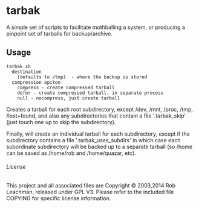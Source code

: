# tarbak
A simple set of scripts to facilitate mothballing a system, 
or producing a pinpoint set of tarballs for backup/archive.

## Usage
```
tarbak.sh
  destination 
    (defaults to /tmp)  - where the backup is stored
  compression opiton
    compress - create compressed tarball
    defer - create compressed tarball, in separate process
    null - nocompress, just create tarball
```

Creates a tarball for each root subdirectory, except /dev, /mnt, /proc, /tmp,
/lost+found, and also any subdirectories that contain a file '.tarbak_skip'
(just touch one up to skip the subdirectory).

Finally, will create an individual tarball for each subdirectory, except if
the subdirectory contains a file '.tarbak_uses_subdirs' in which case
each subordinate subdirectory will be backed up to a separate tarball (so
/home can be saved as /home/rob and /home/quazar, etc).

###### License

This project and all associated files are 
Copyright © 2003,2014 Rob Leachman, released under GPL V3.
Please refer to the included file COPYING for specific
license information.
